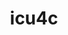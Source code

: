 ---
title: "icu4c"
layout: cache
categories: [package, develop-2025-03-16]
meta: {"compilers": ["cce@=18.0.0", "gcc@=11.1.0", "gcc@=11.4.0", "gcc@=12.4.0", "gcc@=13.2.0", "gcc@=7.5.0", "oneapi@=2024.2.1"], "num_specs": 21, "num_specs_by_stack": {"aws-pcluster-neoverse_v1": 1, "aws-pcluster-x86_64_v4": 2, "build_systems": 1, "data-vis-sdk": 1, "e4s": 5, "e4s-cray-rhel": 1, "e4s-neoverse-v2": 3, "e4s-oneapi": 5, "e4s-rocm-external": 1, "hep": 1, "ml-linux-x86_64-rocm": 1, "root": 21}, "oss": ["amzn2", "rhel8", "ubuntu18.04", "ubuntu20.04", "ubuntu22.04", "ubuntu24.04"], "platforms": ["linux"], "stacks": ["aws-pcluster-neoverse_v1", "aws-pcluster-x86_64_v4", "build_systems", "data-vis-sdk", "e4s", "e4s-cray-rhel", "e4s-neoverse-v2", "e4s-oneapi", "e4s-rocm-external", "hep", "ml-linux-x86_64-rocm", "root"], "targets": ["neoverse_v1", "neoverse_v2", "x86_64_v3", "x86_64_v4"], "versions": ["74.2", "76.1"]}
spec_details: [{"compiler": "gcc@=11.4.0", "hash": "2t75femoijhptl3glwobop2eyndotm3a", "os": "ubuntu22.04", "platform": "linux", "size": "-", "stacks": ["e4s", "root"], "target": "x86_64_v3", "variants": ["build_system=autotools", "cxxstd=17"], "versions": ["76.1"]}, {"compiler": "gcc@=11.4.0", "hash": "54bfhbazwoojfinvcq6lwis6hqxgzcjq", "os": "ubuntu22.04", "platform": "linux", "size": "-", "stacks": ["e4s-neoverse-v2", "root"], "target": "neoverse_v2", "variants": ["build_system=autotools", "cxxstd=11"], "versions": ["74.2"]}, {"compiler": "oneapi@=2024.2.1", "hash": "54l7476uoskcckmong3wtslqvgxwn5cl", "os": "ubuntu22.04", "platform": "linux", "size": "-", "stacks": ["e4s-oneapi", "root"], "target": "x86_64_v3", "variants": ["build_system=autotools", "cxxstd=17"], "versions": ["76.1"]}, {"compiler": "gcc@=7.5.0", "hash": "55gidwdcumzwqrzrnrkripcliftngxve", "os": "ubuntu18.04", "platform": "linux", "size": "-", "stacks": ["build_systems", "root"], "target": "x86_64_v3", "variants": ["build_system=autotools", "cxxstd=11"], "versions": ["74.2"]}, {"compiler": "oneapi@=2024.2.1", "hash": "6dnow77fd54a3lfks3xmleo6bqg3xvcs", "os": "ubuntu22.04", "platform": "linux", "size": "-", "stacks": ["e4s-oneapi", "root"], "target": "x86_64_v3", "variants": ["build_system=autotools", "cxxstd=11"], "versions": ["74.2"]}, {"compiler": "gcc@=12.4.0", "hash": "cfjcuesvgbhlpsk67xisga2nahpvpvfe", "os": "amzn2", "platform": "linux", "size": "-", "stacks": ["aws-pcluster-x86_64_v4", "root"], "target": "x86_64_v4", "variants": ["build_system=autotools", "cxxstd=11"], "versions": ["74.2"]}, {"compiler": "oneapi@=2024.2.1", "hash": "du66ckvoafqd3wrqofdavqy4xc2ur6um", "os": "ubuntu22.04", "platform": "linux", "size": "-", "stacks": ["e4s-oneapi", "root"], "target": "x86_64_v3", "variants": ["build_system=autotools", "cxxstd=11"], "versions": ["74.2"]}, {"compiler": "gcc@=11.4.0", "hash": "e7txfklmdavk43smnv3sbhl6twwgaoew", "os": "ubuntu22.04", "platform": "linux", "size": "-", "stacks": ["hep", "root"], "target": "x86_64_v3", "variants": ["build_system=autotools", "cxxstd=11"], "versions": ["74.2"]}, {"compiler": "gcc@=11.4.0", "hash": "ew3usta37rqv2xjlqlbi7feuogtcuxhm", "os": "ubuntu22.04", "platform": "linux", "size": "-", "stacks": ["e4s-neoverse-v2", "root"], "target": "neoverse_v2", "variants": ["build_system=autotools", "cxxstd=11"], "versions": ["74.2"]}, {"compiler": "gcc@=11.4.0", "hash": "h542s64vpuxwjxbqp33i63aqo54imwrn", "os": "ubuntu22.04", "platform": "linux", "size": "-", "stacks": ["e4s", "root"], "target": "x86_64_v3", "variants": ["build_system=autotools", "cxxstd=11"], "versions": ["74.2"]}, {"compiler": "gcc@=13.2.0", "hash": "hvislv5ss6h6vde4eirjrna2rzbsmahn", "os": "ubuntu24.04", "platform": "linux", "size": "-", "stacks": ["ml-linux-x86_64-rocm", "root"], "target": "x86_64_v3", "variants": ["build_system=autotools", "cxxstd=11"], "versions": ["74.2"]}, {"compiler": "gcc@=11.1.0", "hash": "i5olypvoteorzjeoxmz72exofpjabdbz", "os": "ubuntu20.04", "platform": "linux", "size": "-", "stacks": ["data-vis-sdk", "root"], "target": "x86_64_v3", "variants": ["build_system=autotools", "cxxstd=11"], "versions": ["74.2"]}, {"compiler": "gcc@=12.4.0", "hash": "iaf3lrlqcms3vmijre6gqtkpdxbospt2", "os": "amzn2", "platform": "linux", "size": "-", "stacks": ["aws-pcluster-neoverse_v1", "root"], "target": "neoverse_v1", "variants": ["build_system=autotools", "cxxstd=11"], "versions": ["74.2"]}, {"compiler": "gcc@=11.4.0", "hash": "jz2boz4boahcuenn5dju4yycqtbyezij", "os": "ubuntu22.04", "platform": "linux", "size": "-", "stacks": ["e4s", "root"], "target": "x86_64_v3", "variants": ["build_system=autotools", "cxxstd=17"], "versions": ["76.1"]}, {"compiler": "gcc@=12.4.0", "hash": "lccb5nugkbip3paubfvvdilsb5gof3j4", "os": "amzn2", "platform": "linux", "size": "-", "stacks": ["aws-pcluster-x86_64_v4", "root"], "target": "x86_64_v3", "variants": ["build_system=autotools", "cxxstd=11"], "versions": ["74.2"]}, {"compiler": "cce@=18.0.0", "hash": "m24lik2a2b3bvjilmxwmxiabisqu73zp", "os": "rhel8", "platform": "linux", "size": "-", "stacks": ["e4s-cray-rhel", "root"], "target": "x86_64_v3", "variants": ["build_system=autotools", "cxxstd=11"], "versions": ["74.2"]}, {"compiler": "gcc@=11.4.0", "hash": "ni7lqzfkmoe66deoducy2x47tmugfzpy", "os": "ubuntu22.04", "platform": "linux", "size": "-", "stacks": ["e4s", "root"], "target": "x86_64_v3", "variants": ["build_system=autotools", "cxxstd=11"], "versions": ["74.2"]}, {"compiler": "gcc@=11.4.0", "hash": "qgmlcz2hzaegykieg2c7ihqo3zwapihh", "os": "ubuntu22.04", "platform": "linux", "size": "-", "stacks": ["e4s", "e4s-rocm-external", "root"], "target": "x86_64_v3", "variants": ["build_system=autotools", "cxxstd=17"], "versions": ["76.1"]}, {"compiler": "oneapi@=2024.2.1", "hash": "t3uf3dpgenb4256bbwvm47ewjbbsxwt2", "os": "ubuntu22.04", "platform": "linux", "size": "-", "stacks": ["e4s-oneapi", "root"], "target": "x86_64_v3", "variants": ["build_system=autotools", "cxxstd=17"], "versions": ["76.1"]}, {"compiler": "oneapi@=2024.2.1", "hash": "tcmv6byrw4g7nbhrehet4lh7aprcp3zu", "os": "ubuntu22.04", "platform": "linux", "size": "-", "stacks": ["e4s-oneapi", "root"], "target": "x86_64_v3", "variants": ["build_system=autotools", "cxxstd=11"], "versions": ["74.2"]}, {"compiler": "gcc@=11.4.0", "hash": "yuo4567xjoyho4niegalffa7qxw4x4kb", "os": "ubuntu22.04", "platform": "linux", "size": "-", "stacks": ["e4s-neoverse-v2", "root"], "target": "neoverse_v2", "variants": ["build_system=autotools", "cxxstd=17"], "versions": ["76.1"]}]
---
